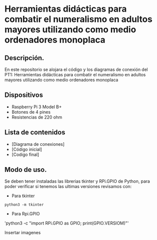 # Herramientas didácticas para combatir el numeralismo en adultos mayores utilizando como medio ordenadores monoplaca 
## Descripción.
En este repositorio se alojara el código y los diagramas de conexión del PT1: Herramientas didácticas para combatir el numeralismo en adultos mayores utilizando como medio ordenadores monoplaca 
## Dispositivos 
- Raspberry Pi 3 Model B+
- Botones de 4 pines
- Resistencias de 220 ohm

## Lista de contenidos
- [Diagrama de conexiones]
- [Código inicial]
- [Codigo final]

## Modo de uso.
Se deben tener instaladas las librerias tkinter y RPi.GPIO de Python, para poder verificar si tenemos las ultimas versiones revisamos con:

- Para tkinter

```
python3 -m tkinter
```

- Para Rpi.GPIO

'python3 -c "import RPi.GPIO as GPIO; print(GPIO.VERSIOM)"'

Insertar imagenes
